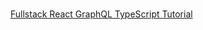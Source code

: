 # 






[Fullstack React GraphQL TypeScript Tutorial](https://www.youtube.com/watch?v=I6ypD7qv3Z8)
